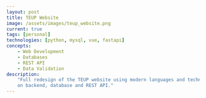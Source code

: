 ```yaml
---
layout: post
title: TEUP Website
image: /assets/images/teup_website.png
current: true
tags: [personal]
technologies: [python, mysql, vue, fastapi]
concepts:
    - Web Development
    - Databases
    - REST API
    - Data Validation
description:
    "Full redesign of the TEUP website using modern languages and technologies. Mainly focused
    on backend, database and REST API."
---
```

